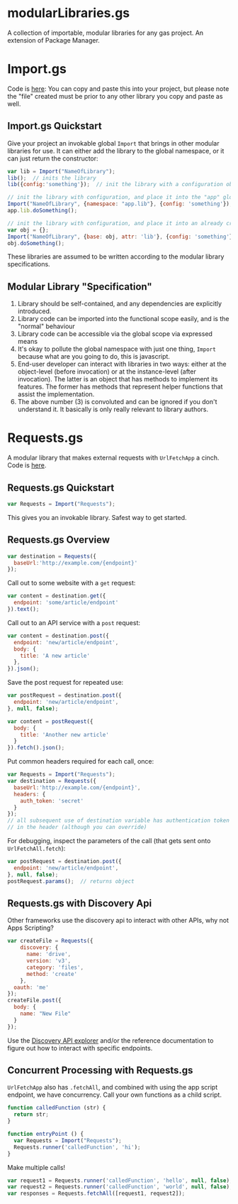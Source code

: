 # modularLibraries.gs
A collection of importable, modular libraries for any gas project. An extension of Package Manager.

# Import.gs

Code is [here](https://gist.github.com/brainysmurf/a5a6fc244a3d913c9fbbab55fc396fd2#file-import-gs): You can copy and paste this into your project, but please note the "file" created must be prior to any other library you copy and paste as well.

## Import.gs Quickstart

Give your project an invokable global `Import` that brings in other modular libraries for use. It can either add the library to the global namespace, or it can just return the constructor:

```js
var lib = Import("NameOfLibrary");
lib();  // inits the library
lib({config:'something'});  // init the library with a configuration object

// init the library with configuration, and place it into the "app" global accesssible through the "lib" property
Import("NameOfLibrary", {namespace: "app.lib"}, {config: 'something'});
app.lib.doSomething();

// init the library with configuration, and place it into an already created object
var obj = {};
Import("NameOfLibrary", {base: obj, attr: 'lib'}, {config: 'something'});
obj.doSomething();
```

These libraries are assumed to be written according to the modular library specifications.

## Modular Library "Specification"

1. Library should be self-contained, and any dependencies are explicitly introduced.
3. Library code can be imported into the functional scope easily, and is the "normal" behaviour
2. Library code can be accessible via the global scope via expressed means
1. It's okay to pollute the global namespace with just one thing, `Import` because what are you going to do, this is javascript.
1. End-user developer can interact with libraries in two ways: either at the object-level (before invocation) or at the instance-level (after invocation). The latter is an object that has methods to implement its features. The former has methods that represent helper functions that assist the implementation.
1. The above number (3) is convoluted and can be ignored if you don't understand it. It basically is only really relevant to library authors.



# Requests.gs

A modular library that makes external requests with `UrlFetchApp` a cinch. Code is [here](https://gist.github.com/brainysmurf/1e086df246ad65d36e0b7c0fef11fc5f).

## Requests.gs Quickstart

```js
var Requests = Import("Requests");
```

This gives you an invokable library. Safest way to get started.

## Requests.gs Overview

```js
var destination = Requests({
  baseUrl:'http://example.com/{endpoint}'
});
```

Call out to some website with a `get` request:

```js
var content = destination.get({
  endpoint: 'some/article/endpoint'
}).text();
```

Call out to an API service with a `post` request:

```js
var content = destination.post({
  endpoint: 'new/article/endpoint',
  body: {
    title: 'A new article'
  },
}).json();
```

Save the post request for repeated use:

```js
var postRequest = destination.post({
  endpoint: 'new/article/endpoint',
}, null, false);

var content = postRequest({
  body: {
    title: 'Another new article'
  }
}).fetch().json();
```

Put common headers required for each call, once:

```js
var Requests = Import("Requests");
var destination = Requests({
  baseUrl:'http://example.com/{endpoint}',
  headers: {
    auth_token: 'secret'
  }
});
// all subsequent use of destination variable has authentication token 
// in the header (although you can override)
```

For debugging, inspect the parameters of the call (that gets sent onto `UrlFetchAll.fetch`):

```js
var postRequest = destination.post({
  endpoint: 'new/article/endpoint',
}, null, false);
postRequest.params();  // returns object
```

## Requests.gs with Discovery Api

Other frameworks use the discovery api to interact with other APIs, why not Apps Scripting?

```js
var createFile = Requests({
    discovery: {
      name: 'drive',
      version: 'v3',
      category: 'files',
      method: 'create'
    },
  oauth: 'me'
});
createFile.post({
  body: {
    name: "New File"
  }
});
```

Use the [Discovery API explorer](https://developers.google.com/apis-explorer/#p/discovery/v1/discovery.apis.getRest) and/or the reference documentation to figure out how to interact with specific endpoints.

## Concurrent Processing with Requests.gs

`UrlFetchApp` also has `.fetchAll`, and combined with using the app script endpoint, we have concurrency. Call your own functions as a child script.

```js
function calledFunction (str) {
  return str;
}

function entryPoint () {
  var Requests = Import("Requests");
  Requests.runner('calledFunction', 'hi');
}
```

Make multiple calls!

```js
var request1 = Requests.runner('calledFunction', 'hello', null, false);
var request2 = Requests.runner('calledFunction', 'world', null, false);
var responses = Requests.fetchAll([request1, request2]);
```
